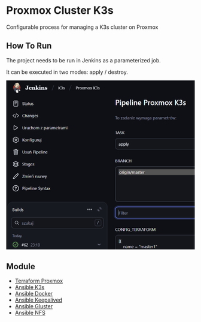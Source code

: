 # Proxmox Cluster K3s
Configurable process for managing a K3s cluster on Proxmox

## How To Run 
The project needs to be run in Jenkins as a parameterized job.

It can be executed in two modes: apply / destroy.

![example](./assets/example.png)

## Module
* [Terraform Proxmox](https://github.com/KNOSERO/proxmox_teraform_vm)
* [Ansible K3s](https://github.com/KNOSERO/ansible_k3s)
* [Ansible Docker](https://github.com/KNOSERO/ansible_docker)
* [Ansible Keepalived](https://github.com/KNOSERO/ansible_keepalived)
* [Ansible Gluster](https://github.com/KNOSERO/ansible_gluster)
* [Ansible NFS](https://github.com/KNOSERO/ansible_nfs)
